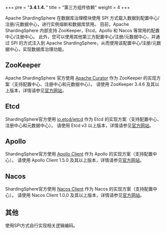 +++
pre = "<b>3.4.1.4. </b>"
title = "第三方组件依赖"
weight = 4
+++

Apache ShardingSphere 在数据库治理模块使用 SPI 方式载入数据到配置中心/注册/元数据中心，进行实例熔断和数据库禁用。
目前，Apache ShardingSphere 内部支持 ZooKeeper，Etcd，Apollo 和 Nacos 等常用的配置中心/注册中心。
此外，您可以使用其他第三方配置中心/注册/元数据中心，并通过 SPI 的方式注入到 Apache ShardingSphere，从而使用该配置中心/注册/元数据中心，实现数据库治理功能。

## ZooKeeper

Apache ShardingSphere 官方使用 [Apache Curator](http://curator.apache.org/) 作为 ZooKeeper 的实现方案（支持配置中心、注册中心和元数据中心）。
请使用 ZooKeeper 3.4.6 及其以上版本，详情请参见[官方网站](https://zookeeper.apache.org/)。

## Etcd

ShardingSphere官方使用 [io.etcd/jetcd](https://github.com/etcd-io/jetcd) 作为 Etcd 的实现方案（支持配置中心、注册中心和元数据中心）。
请使用 Etcd v3 以上版本，详情请参见[官方网站](https://etcd.io/)。

## Apollo

ShardingSphere官方使用 [Apollo Client](https://github.com/ctripcorp/apollo) 作为 Apollo 的实现方案（支持配置中心）。
请使用 Apollo Client 1.5.0 及其以上版本，详情请参见[官方网站](https://github.com/ctripcorp/apollo)。

## Nacos

ShardingSphere官方使用 [Nacos Client](https://nacos.io/zh-cn/docs/sdk.html) 作为 Nacos 的实现方案（支持配置中心）。
请使用 Nacos Client 1.0.0 及其以上版本，详情请参见[官方网站](https://nacos.io/zh-cn/docs/sdk.html)。

## 其他

使用SPI方式自行实现相关逻辑编码。
